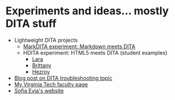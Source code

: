 # Experiments and ideas... mostly DITA stuff

- Lightweight DITA projects
    - [MarkDITA experiment: Markdown meets DITA](http://carlosevia.github.io/MkDITA)
    - HDITA experiment: HTML5 meets DITA (student examples)
        + [Lara](http://larazp.github.io)
        + [Brittany](http://blbarnes2012.github.io)
        + [Hezroy](http://hah2103.github.io)
- [Blog post on DITA troubleshooting topic](http://www.scriptorium.com/2015/02/taking-dita-troubleshooting-topic-spin/)  
- [My Virginia Tech faculty page](http://www.faculty.english.vt.edu/evia) 
- [Sofia Evia's website](http://sofiaevia.com) 